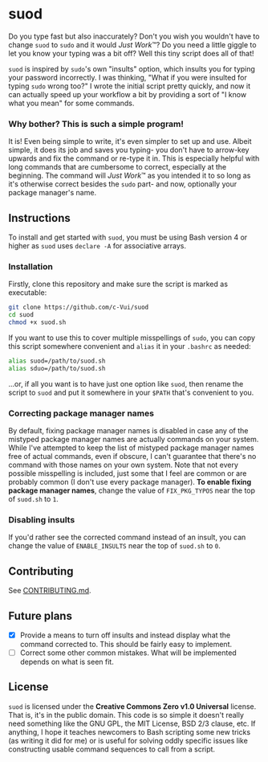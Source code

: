 # suod
Do you type fast but also inaccurately? Don't you wish you wouldn't have to change `suod` to `sudo` and it would *Just Work*™? Do you need a little giggle to let you know your typing was a bit off? Well this tiny script does all of that!

`suod` is inspired by `sudo`'s own "insults" option, which insults you for typing your password incorrectly. I was thinking, "What if you were insulted for typing `sudo` wrong too?" I wrote the initial script pretty quickly, and now it can actually speed up your workflow a bit by providing a sort of "I know what you mean" for some commands.

### Why bother? This is such a simple program!
It is! Even being simple to write, it's even simpler to set up and use. Albeit simple, it does its job and saves you typing- you don't have to arrow-key upwards and fix the command or re-type it in. This is especially helpful with long commands that are cumbersome to correct, especially at the beginning. The command will *Just Work*™ as you intended it to so long as it's otherwise correct besides the `sudo` part- and now, optionally your package manager's name.

## Instructions
To install and get started with `suod`, you must be using Bash version 4 or higher as `suod` uses `declare -A` for associative arrays.

### Installation
Firstly, clone this repository and make sure the script is marked as executable:
```bash
git clone https://github.com/c-Vui/suod
cd suod
chmod +x suod.sh
```
If you want to use this to cover multiple misspellings of `sudo`, you can copy this script somewhere convenient and `alias` it in your `.bashrc` as needed:
```bash
alias suod=/path/to/suod.sh
alias sduo=/path/to/suod.sh
```
...or, if all you want is to have just one option like `suod`, then rename the script to `suod` and put it somewhere in your `$PATH` that's convenient to you.

### Correcting package manager names
By default, fixing package manager names is disabled in case any of the mistyped package manager names are actually commands on your system. While I've attempted to keep the list of mistyped package manager names free of actual commands, even if obscure, I can't guarantee that there's no command with those names on your own system. Note that not every possible misspelling is included, just some that I feel are common or are probably common (I don't use every package manager). **To enable fixing package manager names**, change the value of `FIX_PKG_TYPOS` near the top of `suod.sh` to `1`.

### Disabling insults
If you'd rather see the corrected command instead of an insult, you can change the value of `ENABLE_INSULTS` near the top of `suod.sh` to `0`.

## Contributing
See [CONTRIBUTING.md](CONTRIBUTING.md).

## Future plans
- [x] Provide a means to turn off insults and instead display what the command corrected to. This should be fairly easy to implement.
- [ ] Correct some other common mistakes. What will be implemented depends on what is seen fit.

## License
`suod` is licensed under the **Creative Commons Zero v1.0 Universal** license. That is, it's in the public domain. This code is so simple it doesn't really need something like the GNU GPL, the MIT License, BSD 2/3 clause, etc. If anything, I hope it teaches newcomers to Bash scripting some new tricks (as writing it did for me) or is useful for solving oddly specific issues like constructing usable command sequences to call from a script.
